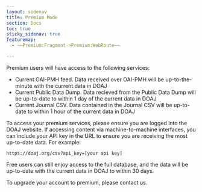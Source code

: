```yaml
---
layout: sidenav
title: Premium Mode
section: Docs
toc: true
sticky_sidenav: true
featuremap: 
  - ~~Premium:Fragment->Premium:WebRoute~~

---
```


Premium users will have access to the following services:

* Current OAI-PMH feed.  Data received over OAI-PMH will be up-to-the-minute with the current data in DOAJ
* Current Public Data Dump.  Data recieved from the Public Data Dump will be up-to-date to within 1 day of the current data in DOAJ
* Current Journal CSV.  Data contained in the Journal CSV will be up-to-date to within 1 hour of the current data in DOAJ

To access your premium services, please ensure you are logged into the DOAJ website.  If accessing content via machine-to-machine
interfaces, you can include your API key in the URL to ensure you are receiving the most up-to-date data.  For example:

```https://doaj.org/csv?api_key=[your api key]```

Free users can still enjoy access to the full database, and the data will be up-to-date with the current data in DOAJ to within 30 days.

To upgrade your account to premium, please contact us.